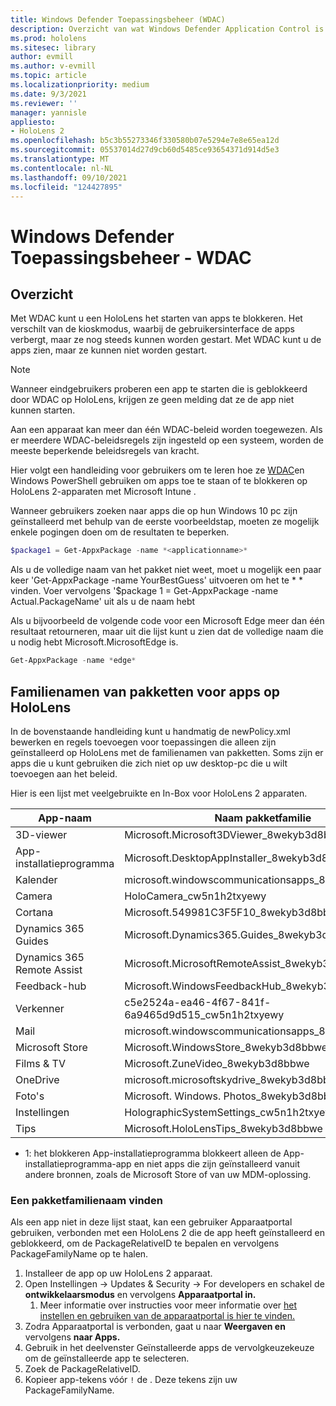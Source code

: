 ```yaml
---
title: Windows Defender Toepassingsbeheer (WDAC)
description: Overzicht van wat Windows Defender Application Control is en hoe u dit kunt gebruiken om uw HoloLens mixed reality beheren.
ms.prod: hololens
ms.sitesec: library
author: evmill
ms.author: v-evmill
ms.topic: article
ms.localizationpriority: medium
ms.date: 9/3/2021
ms.reviewer: ''
manager: yannisle
appliesto:
- HoloLens 2
ms.openlocfilehash: b5c3b55273346f330580b07e5294e7e8e65ea12d
ms.sourcegitcommit: 05537014d27d9cb60d5485ce93654371d914d5e3
ms.translationtype: MT
ms.contentlocale: nl-NL
ms.lasthandoff: 09/10/2021
ms.locfileid: "124427895"
---
```

# <a name="windows-defender-application-control---wdac"></a>Windows Defender Toepassingsbeheer - WDAC

## <a name="overview"></a>Overzicht

Met WDAC kunt u een HoloLens het starten van apps te blokkeren. Het verschilt van de kioskmodus, waarbij de gebruikersinterface de apps verbergt, maar ze nog steeds kunnen worden gestart. Met WDAC kunt u de apps zien, maar ze kunnen niet worden gestart.

> [!NOTE]
> Wanneer eindgebruikers proberen een app te starten die is geblokkeerd door WDAC op HoloLens, krijgen ze geen melding dat ze de app niet kunnen starten.

Aan een apparaat kan meer dan één WDAC-beleid worden toegewezen. Als er meerdere WDAC-beleidsregels zijn ingesteld op een systeem, worden de meeste beperkende beleidsregels van kracht. 

Hier volgt een handleiding voor gebruikers om te leren hoe ze [WDAC](/mem/intune/configuration/custom-profile-hololens)en Windows PowerShell gebruiken om apps toe te staan of te blokkeren op HoloLens 2-apparaten met Microsoft Intune .

Wanneer gebruikers zoeken naar apps die op hun Windows 10 pc zijn geïnstalleerd met behulp van de eerste voorbeeldstap, moeten ze mogelijk enkele pogingen doen om de resultaten te beperken.

```powershell
$package1 = Get-AppxPackage -name *<applicationname>*
``` 

Als u de volledige naam van het pakket niet weet, moet u mogelijk een paar keer 'Get-AppxPackage -name YourBestGuess' uitvoeren om het te \* \* vinden. Voer vervolgens '$package 1 = Get-AppxPackage -name Actual.PackageName' uit als u de naam hebt

Als u bijvoorbeeld de volgende code voor een Microsoft Edge meer dan één resultaat retourneren, maar uit die lijst kunt u zien dat de volledige naam die u nodig hebt Microsoft.MicrosoftEdge is.

```powershell
Get-AppxPackage -name *edge*
``` 

## <a name="package-family-names-for-apps-on-hololens"></a>Familienamen van pakketten voor apps op HoloLens

In de bovenstaande handleiding kunt u handmatig de newPolicy.xml bewerken en regels toevoegen voor toepassingen die alleen zijn geïnstalleerd op HoloLens met de familienamen van pakketten. Soms zijn er apps die u kunt gebruiken die zich niet op uw desktop-pc die u wilt toevoegen aan het beleid.

Hier is een lijst met veelgebruikte en In-Box voor HoloLens 2 apparaten.

| App-naam                   | Naam pakketfamilie                                |
|----------------------------|----------------------------------------------------|
| 3D-viewer                  | Microsoft.Microsoft3DViewer_8wekyb3d8bbwe          |
| App-installatieprogramma              | Microsoft.DesktopAppInstaller_8wekyb3d8bbwe <sup>1</sup>         |
| Kalender                   | microsoft.windowscommunicationsapps_8wekyb3d8bbwe  |
| Camera                     | HoloCamera_cw5n1h2txyewy                           |
| Cortana                    | Microsoft.549981C3F5F10_8wekyb3d8bbwe              |
| Dynamics 365 Guides        | Microsoft.Dynamics365.Guides_8wekyb3d8bbwe         |
| Dynamics 365 Remote Assist | Microsoft.MicrosoftRemoteAssist_8wekyb3d8bbwe      |
| Feedback-hub               | Microsoft.WindowsFeedbackHub_8wekyb3d8bbwe         |
| Verkenner              | c5e2524a-ea46-4f67-841f-6a9465d9d515_cw5n1h2txyewy |
| Mail                       | microsoft.windowscommunicationsapps_8wekyb3d8bbwe  |
| Microsoft Store            | Microsoft.WindowsStore_8wekyb3d8bbwe               |
| Films & TV                | Microsoft.ZuneVideo_8wekyb3d8bbwe                  |
| OneDrive                   | microsoft.microsoftskydrive_8wekyb3d8bbwe          |
| Foto's                     | Microsoft. Windows. Photos_8wekyb3d8bbwe             |
| Instellingen                   | HolographicSystemSettings_cw5n1h2txyewy            |
| Tips                       | Microsoft.HoloLensTips_8wekyb3d8bbwe               |

- 1: het blokkeren App-installatieprogramma blokkeert alleen de App-installatieprogramma-app en niet apps die zijn geïnstalleerd vanuit andere bronnen, zoals de Microsoft Store of van uw MDM-oplossing.

### <a name="how-to-find-a-package-family-name"></a>Een pakketfamilienaam vinden

Als een app niet in deze lijst staat, kan een gebruiker Apparaatportal gebruiken, verbonden met een HoloLens 2 die de app heeft geïnstalleerd en geblokkeerd, om de PackageRelativeID te bepalen en vervolgens PackageFamilyName op te halen.

1. Installeer de app op uw HoloLens 2 apparaat. 
1. Open Instellingen -> Updates & Security -> For developers en schakel de **ontwikkelaarsmodus** en vervolgens **Apparaatportal in.** 
    1. Meer informatie over instructies voor meer informatie over [het instellen en gebruiken van de apparaatportal is hier te vinden.](/windows/mixed-reality/develop/platform-capabilities-and-apis/using-the-windows-device-portal)
1. Zodra Apparaatportal is verbonden, gaat u naar **Weergaven en** vervolgens **naar Apps.** 
1. Gebruik in het deelvenster Geïnstalleerde apps de vervolgkeuzekeuze om de geïnstalleerde app te selecteren. 
1. Zoek de PackageRelativeID. 
1. Kopieer app-tekens vóór `!` de . Deze tekens zijn uw PackageFamilyName.

